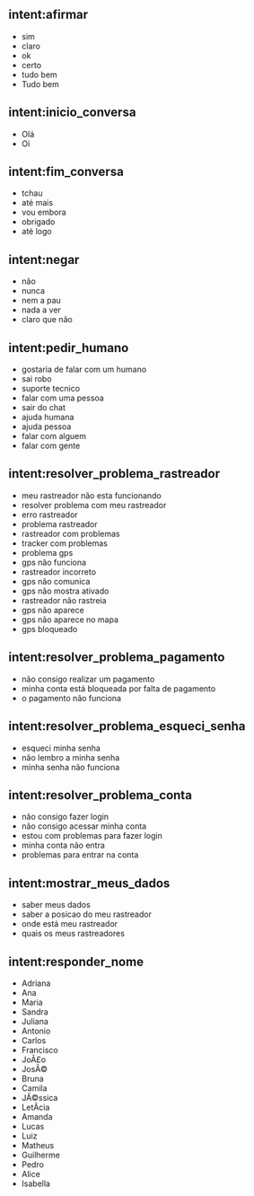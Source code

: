 
## intent:afirmar
- sim
- claro
- ok
- certo
- tudo bem
- Tudo bem

## intent:inicio_conversa
- Olá
- Oi

## intent:fim_conversa
- tchau
- até mais
- vou embora
- obrigado
- até logo

## intent:negar
- não
- nunca
- nem a pau
- nada a ver
- claro que não

## intent:pedir_humano
- gostaria de falar com um humano
- sai robo
- suporte tecnico
- falar com uma pessoa
- sair do chat
- ajuda humana
- ajuda pessoa
- falar com alguem
- falar com gente

## intent:resolver_problema_rastreador
- meu rastreador não esta funcionando
- resolver problema com meu rastreador
- erro rastreador
- problema rastreador
- rastreador com problemas
- tracker com problemas
- problema gps
- gps não funciona
- rastreador incorreto
- gps não comunica
- gps não mostra ativado
- rastreador não rastreia
- gps não aparece
- gps não aparece no mapa
- gps bloqueado

## intent:resolver_problema_pagamento
- não consigo realizar um pagamento
- minha conta está bloqueada por falta de pagamento
- o pagamento não funciona

## intent:resolver_problema_esqueci_senha
- esqueci minha senha
- não lembro a minha senha
- minha senha não funciona

## intent:resolver_problema_conta
- não consigo fazer login
- não consigo acessar minha conta
- estou com problemas para fazer login
- minha conta não entra
- problemas para entrar na conta

## intent:mostrar_meus_dados
- saber meus dados
- saber a posicao do meu rastreador
- onde está meu rastreador
- quais os meus rastreadores

## intent:responder_nome
- Adriana
- Ana
- Maria
- Sandra
- Juliana
- Antonio
- Carlos
- Francisco
- JoÃ£o
- JosÃ©
- Bruna
- Camila
- JÃ©ssica
- LetÃ­cia
- Amanda
- Lucas
- Luiz
- Matheus
- Guilherme
- Pedro
- Alice
- Isabella
